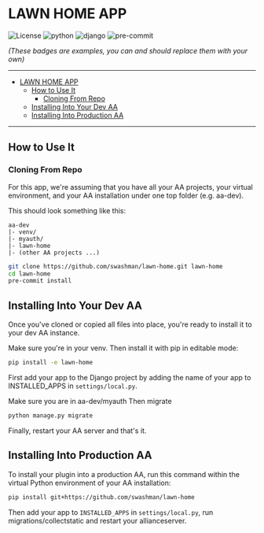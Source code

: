 # LAWN HOME APP<a name="lawn-home-app"></a>

![License](https://img.shields.io/badge/license-GPLv3-green)
![python](https://img.shields.io/badge/python-3.10-informational)
![django](https://img.shields.io/badge/django-3.2-informational)
![pre-commit](https://img.shields.io/badge/pre--commit-enabled-brightgreen?logo=pre-commit&logoColor=white)

_(These badges are examples, you can and should replace them with your own)_

______________________________________________________________________

<!-- mdformat-toc start --slug=github --maxlevel=6 --minlevel=1 -->

- [LAWN HOME APP](#lawn-home-app)
  - [How to Use It](#how-to-use-it)
    - [Cloning From Repo](#cloning-from-repo)
  - [Installing Into Your Dev AA](#installing-into-your-dev-aa)
  - [Installing Into Production AA](#installing-into-production-aa)

<!-- mdformat-toc end -->

______________________________________________________________________

## How to Use It<a name="how-to-use-it"></a>

### Cloning From Repo<a name="cloning-from-repo"></a>

For this app, we're assuming that you have all your AA projects, your virtual
environment, and your AA installation under one top folder (e.g. aa-dev).

This should look something like this:

```text
aa-dev
|- venv/
|- myauth/
|- lawn-home
|- (other AA projects ...)
```

```bash
git clone https://github.com/swashman/lawn-home.git lawn-home
cd lawn-home
pre-commit install
```

## Installing Into Your Dev AA<a name="installing-into-your-dev-aa"></a>

Once you've cloned or copied all files into place, you're ready to install it to your dev AA instance.

Make sure you're in your venv. Then install it with pip in editable mode:

```bash
pip install -e lawn-home
```

First add your app to the Django project by adding the name of your app to
INSTALLED_APPS in `settings/local.py`.

Make sure you are in aa-dev/myauth
Then migrate

```bash
python manage.py migrate
```

Finally, restart your AA server and that's it.

## Installing Into Production AA<a name="installing-into-production-aa"></a>

To install your plugin into a production AA, run this command within the virtual
Python environment of your AA installation:

```bash
pip install git+https://github.com/swashman/lawn-home
```

Then add your app to `INSTALLED_APPS` in `settings/local.py`, run migrations/collectstatic and
restart your allianceserver.
